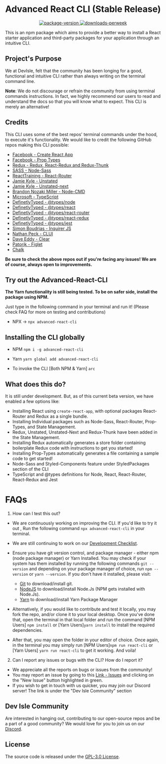 <h1 align="center">
  Advanced React CLI (Stable Release)
</h1>

<p align="center">
  <a href="https://www.npmjs.com/package/advanced-react-cli">
    <img src="https://img.shields.io/npm/v/advanced-react-cli.svg?color=blue" alt="package-version" />
  </a>
  <a href="https://www.npmjs.com/package/advanced-react-cli">
    <img src="https://img.shields.io/npm/dw/advanced-react-cli.svg" alt="downloads-perweek" />
  </a>
</p>

This is an npm package which aims to provide a better way to install a React starter application and third-party packages for your application through an intuitive CLI.

## Project's Purpose

We at DevIsle, felt that the community has been longing for a good, functional and intuitive CLI rather than always writing on the terminal command line.

**Note**: We do not discourage or refrain the community from using terminal commands instructions. In fact, we highly recommend our users to read and understand the docs so that you will know what to expect. This CLI is merely an alternative!

## Credits

This CLI uses some of the best repos' terminal commands under the hood, to execute it's functionality. We would like to credit the following GitHub repos making this CLI possible:

- [Facebook - Create React App](https://github.com/facebook/create-react-app)
- [Facebook - Prop Types](https://github.com/facebook/prop-types)
- [Redux - Redux, React-Redux and Redux-Thunk](https://github.com/reduxjs)
- [SASS - Node-Sass](https://github.com/sass/node-sass)
- [ReactTraining - React-Router](https://github.com/ReactTraining/react-router)
- [Jamie Kyle - Unstated](https://github.com/jamiebuilds/unstated)
- [Jamie Kyle - Unstated-next](https://github.com/jamiebuilds/unstated-next)
- [Brandon Nozaki Miller - Node-CMD](https://github.com/RIAEvangelist/node-cmd)
- [Microsoft - TypeScript](https://www.npmjs.com/package/typescript)
- [DefinetlyTyped - @types/node](https://www.npmjs.com/package/@types/node)
- [DefinetlyTyped - @types/react](https://www.npmjs.com/package/@types/react)
- [DefinetlyTyped - @types/react-router](https://www.npmjs.com/package/@types/react-router)
- [DefinetlyTyped - @types/react-redux](https://www.npmjs.com/package/@types/react-redux)
- [DefinetlyTyped - @types/jest](https://www.npmjs.com/package/@types/jest)
- [Simon Boudrias - Inquirer JS](https://github.com/SBoudrias/Inquirer.js/)
- [Nathan Peck - CLUI](https://www.npmjs.com/package/clui)
- [Dave Eddy - Clear](https://github.com/bahamas10/node-clear)
- [Patorjk - Figlet](https://github.com/patorjk/figlet.js)
- [Chalk](https://www.npmjs.com/package/chalk)

**Be sure to check the above repos out if you're facing any issues! We are of course, always open to improvements.**

## Try out the Advanced-React-CLI

**The Yarn functionality is still being tested. To be on safer side, install the package using NPM.**

Just type in the following command in your terminal and run it! (Please check FAQ for more on testing and contributions)

- NPX -> `npx advanced-react-cli`

## Installing the CLI globally

- NPM
  `npm i -g advanced-react-cli`

- Yarn
  `yarn global add advanced-react-cli`

- To invoke the CLI [Both NPM & Yarn]
  `arc`

## What does this do?

It is still under development. But, as of this current beta version, we have enabled a few options like:

- Installing React using `create-react-app`, with optional packages React-Router and Redux as a single bundle.
- Installing Individual packages such as Node-Sass, React-Router, Prop-Types, and State Management.
- Redux, Unstated, Unstated-Next and Redux-Thunk have been added in the State Management.
- Installing Redux automatically generates a store folder containing boilerplate Redux code with instructions to get you started!
- Installing Prop-Types automatically generates a file containing a sample code to get started!
- Node-Sass and Styled-Components feature under StyledPackages section of the CLI
- TypeScript and @types definitions for Node, React, React-Router, React-Redux and Jest

# FAQs

1.  How can I test this out?

- We are continuously working on improving the CLI. If you'd like to try it out , Run the following command `npx advanced-react-cli` in your terminal.
- We are still continuing to work on our [Development Checklist](https://github.com/devisle/advanced-react-cli/blob/master/docs/README.md).

- Ensure you have git version control, and package manager - either npm (node package manager) or Yarn Installed. You may check if your system has them installed by running the following commands `git --version` and depending on your package manager of choice, run `npm --version` or `yarn --version`. If you don't have it installed, please visit:

  - [Git](https://git-scm.com/downloads) to download/install git.
  - [NodeJS](https://nodejs.org/en/download/) to download/install Node.Js (NPM gets installed with Node.Js).
  - [Yarn](https://yarnpkg.com/en/docs/getting-started) to download/install Yarn Package Manager

- Alternatively, if you would like to contribute and test it locally, you may fork the repo, and/or clone it to your local desktop. Once you've done that, open the terminal in that local folder and run the command [NPM Users] `npm install` or [Yarn Users]`yarn install` to install the required dependencies.
- After that, you may open the folder in your editor of choice. Once again, in the terminal you may simply run [NPM Users]`npm run react-cli` or [Yarn Users] `yarn run react-cli` to get it working. And voila!

2.  Can I report any issues or bugs with the CLI? How do I report it?

- We appreciate all the reports on bugs or issues from the community!
- You may report an issue by going to this [Link - Issues](https://github.com/devisle/advanced-react-cli/issues) and clicking on the "New Issue" button highlighted in green.
- If you wish to get in touch with us quicker, you may join our Discord server! The link is under the "Dev Isle Community" section

## Dev Isle Community

Are interested in hanging out, contributing to our open-source repos and be a part of a good community? We would love for you to join us on our [Discord](http://discord.gg/MSTQKRE).

## License

The source code is released under the [GPL-3.0 License](https://github.com/devisle/advanced-react-cli/blob/master/LICENSE).
